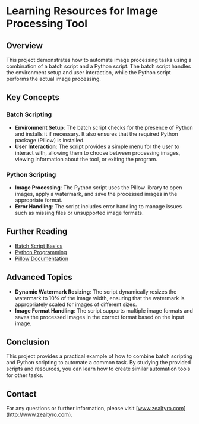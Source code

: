 # Learning Resources for Image Processing Tool

## Overview

This project demonstrates how to automate image processing tasks using a combination of a batch script and a Python script. The batch script handles the environment setup and user interaction, while the Python script performs the actual image processing.

## Key Concepts

### Batch Scripting

- **Environment Setup**: The batch script checks for the presence of Python and installs it if necessary. It also ensures that the required Python package (Pillow) is installed.
- **User Interaction**: The script provides a simple menu for the user to interact with, allowing them to choose between processing images, viewing information about the tool, or exiting the program.

### Python Scripting

- **Image Processing**: The Python script uses the Pillow library to open images, apply a watermark, and save the processed images in the appropriate format.
- **Error Handling**: The script includes error handling to manage issues such as missing files or unsupported image formats.

## Further Reading

- [Batch Script Basics](https://www.tutorialspoint.com/batch_script/index.htm)
- [Python Programming](https://docs.python.org/3/tutorial/)
- [Pillow Documentation](https://pillow.readthedocs.io/en/stable/)

## Advanced Topics

- **Dynamic Watermark Resizing**: The script dynamically resizes the watermark to 10% of the image width, ensuring that the watermark is appropriately scaled for images of different sizes.
- **Image Format Handling**: The script supports multiple image formats and saves the processed images in the correct format based on the input image.

## Conclusion

This project provides a practical example of how to combine batch scripting and Python scripting to automate a common task. By studying the provided scripts and resources, you can learn how to create similar automation tools for other tasks.

## Contact

For any questions or further information, please visit [www.zealtyro.com](http://www.zealtyro.com).